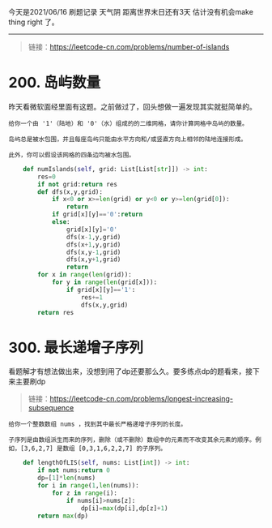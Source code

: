 今天是2021/06/16 刷题记录 天气阴 距离世界末日还有3天 估计没有机会make thing right 了。
***
> 链接：https://leetcode-cn.com/problems/number-of-islands

# 200. 岛屿数量
昨天看微软面经里面有这题。之前做过了，回头想做一遍发现其实就挺简单的。
```
给你一个由 '1'（陆地）和 '0'（水）组成的的二维网格，请你计算网格中岛屿的数量。

岛屿总是被水包围，并且每座岛屿只能由水平方向和/或竖直方向上相邻的陆地连接形成。

此外，你可以假设该网格的四条边均被水包围。

```
```py
    def numIslands(self, grid: List[List[str]]) -> int:
        res=0
        if not grid:return res
        def dfs(x,y,grid):
            if x<0 or x>=len(grid) or y<0 or y>=len(grid[0]):
                return
            if grid[x][y]=='0':return
            else:
                grid[x][y]='0'
                dfs(x-1,y,grid)
                dfs(x+1,y,grid)
                dfs(x,y-1,grid)
                dfs(x,y+1,grid)
                return
        for x in range(len(grid)):
            for y in range(len(grid[x])):
                if grid[x][y]=='1':
                    res+=1
                    dfs(x,y,grid)
        return res
```
# 300. 最长递增子序列
看题解才有想法做出来，没想到用了dp还要那么久。要多练点dp的题看来，接下来主要刷dp
> 链接：https://leetcode-cn.com/problems/longest-increasing-subsequence
```
给你一个整数数组 nums ，找到其中最长严格递增子序列的长度。

子序列是由数组派生而来的序列，删除（或不删除）数组中的元素而不改变其余元素的顺序。例如，[3,6,2,7] 是数组 [0,3,1,6,2,2,7] 的子序列。

```
```py
    def lengthOfLIS(self, nums: List[int]) -> int:
        if not nums:return 0
        dp=[1]*len(nums)
        for i in range(1,len(nums)):
            for z in range(i):
                if nums[i]>nums[z]:
                    dp[i]=max(dp[i],dp[z]+1)
        return max(dp)
```
